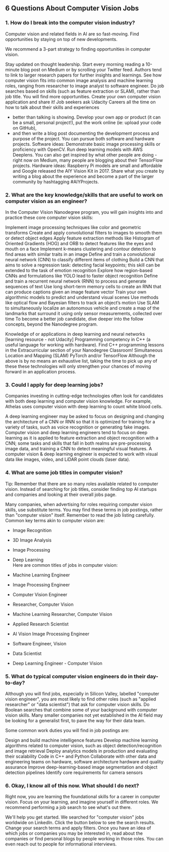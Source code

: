 ## 6 Questions About Computer Vision Jobs
### 1. How do I break into the computer vision industry?
Computer vision and related fields in AI are so fast-moving. Find opportunities by staying on top of new developments.

We recommend a 3-part strategy to finding opportunities in computer vision.

Stay updated on thought leadership. Start every morning reading a 10-minute blog post on Medium or by scrolling your Twitter feed. 
Authors tend to link to larger research papers for further insights and learnings.
See how computer vision fits into common image analysis and machine learning roles, ranging from researcher to image analyst to software engineer. 
Do job searches based on skills (such as feature extraction or SLAM), rather than job title. You will find more opportunities.
Create your own computer vision application and share it! Job seekers ask Udacity Careers all the time on how to talk about their skills and experiences
- better than talking is showing. Develop your own app or product (it can be a small, personal project!), put the work online (ie: upload your code on GitHub), 
- and then write a blog post documenting the development process and purpose of the project. You can pursue both software and hardware projects.
Software ideas: Demonstrate basic image processing skills or proficiency with OpenCV. Run deep learning models with AWS Deeplens. 
You can also get inspired by what other people are doing - right now on Medium, many people are blogging about their TensorFlow projects.
Hardware ideas: Raspberry Pi models are small and affordable and Google released the AIY Vision Kit in 2017. 
Share what you create by writing a blog about the experience and become a part of the larger community by hashtagging #AIYProjects.
### 2. What are the key knowledge/skills that are useful to work on computer vision as an engineer?
In the Computer Vision Nanodegree program, you will gain insights into and practice these core computer vision skills:

Implement image processing techniques like color and geometric transforms
Create and apply convolutional filters to images to smooth them or detect object edges
Apply feature extraction methods like Histogram of Oriented Gradients (HOG) and ORB to detect features like the eyes and mouth on a face
Implement k-means clustering and contour detection to find areas with similar traits in an image
Define and train a convolutional neural network (CNN) to classify different items of clothing
Build a CNN that aims to solve a regression task: detecting facial keypoints; this skill can be extended to the task of emotion recognition
Explore how region-based CNNs and formulations like YOLO lead to faster object recognition
Define and train a recurrent neural network (RNN) to process and generate sequences of text
Use long short-term memory cells to create an RNN that can produce captions given an image feature vector
Train your own algorithmic models to predict and understand visual scenes
Use methods like optical flow and Bayesian filters to track an object’s motion
Use SLAM to simultaneously localize an autonomous vehicle and create a map of the landmarks that surround it using only sensor measurements, collected over time
To become a better job candidate, dive deeper into the follow concepts, beyond the Nanodegree program.

Knowledge of or applications in deep learning and neural networks [learning resource - not Udacity]
Programming competency in C++ (a useful language for working with hardware). Find C++ programming lessons in the Extracurricular section of your Nanodegree Classroom!
Simultaneous Location and Mapping (SLAM)
PyTorch and/or TensorFlow
Although the above is by no means an exhaustive list, taking the time to pick up any of these these technologies will only strengthen your chances of moving forward 
in an application process.

### 3. Could I apply for deep learning jobs?
Companies investing in cutting-edge technologies often look for candidates with both deep learning and computer vision knowledge. 
For example, Athelas uses computer vision with deep learning to count white blood cells.

A deep learning engineer may be asked to focus on designing and changing the architecture of a CNN or RNN so that it is optimized for training for a variety of tasks, 
such as voice recognition or generating fake images. Computer vision and deep learning engineers tend to focus on deep learning as it is applied to feature extraction 
and object recognition with a CNN; some tasks and skills that fall in both realms are pre-processing image data, and training a CNN to detect meaningful visual features. 
A computer vision & deep learning engineer is expected to work with visual data like images, video, and LiDAR point clouds (laser data).

### 4. What are some job titles in computer vision?
Tip: Remember that there are so many roles available related to computer vision. Instead of searching for job titles, consider finding top AI startups and 
companies and looking at their overall jobs page.

Many companies, when advertising for roles requiring computer vision skills, use substitute terms. You may find these terms in job postings, 
rather than "computer vision" itself. Remember to read the job listing carefully. Common key terms akin to computer vision are:

- Image Recognition
- 3D Image Analysis
- Image Processing
- Deep Learning  
Here are common titles of jobs in computer vision:

- Machine Learning Engineer
- Image Processing Engineer
- Computer Vision Engineer
- Researcher, Computer Vision
- Machine Learning Researcher, Computer Vision
- Applied Research Scientist
- AI Vision Image Processing Engineer
- Software Engineer, Vision
- Data Scientist
- Deep Learning Engineer - Computer Vision
### 5. What do typical computer vision engineers do in their day-to-day?
Although you will find jobs, especially in Silicon Valley, labelled "computer vision engineer", 
you are most likely to find other roles (such as "applied researcher" or "data scientist") that ask for computer vision skills. 
Do Boolean searches that combine some of your background with computer vision skills. 
Many smaller companies not yet established in the AI field may be looking for a generalist first, to pave the way for their data team.

Some common work duties you will find in job postings are:

Design and build machine intelligence features
Develop machine learning algorithms related to computer vision, such as object detection/recognition and image retrieval
Deploy analytics models in production and evaluating their scalability
Code in C++ and Python
Collaborate with other data and engineering teams on hardware, software architecture hardware and quality assurance
Improve deep-learning-based image segmentation and object detection pipelines
Identify core requirements for camera sensors
### 6. Okay, I know all of this now. What should I do next?
Right now, you are learning the foundational skills for a career in computer vision. Focus on your learning, and imagine yourself in different roles.
We recommend performing a job search to see what's out there.

We'll help you get started. We searched for "computer vision" jobs worldwide on LinkedIn. Click the button below to see the search results. 
Change your search terms and apply filters. Once you have an idea of which jobs or companies you may be interested in, 
read about the companies or find personal blogs by people working in those roles. You can even reach out to people for informational interviews.
